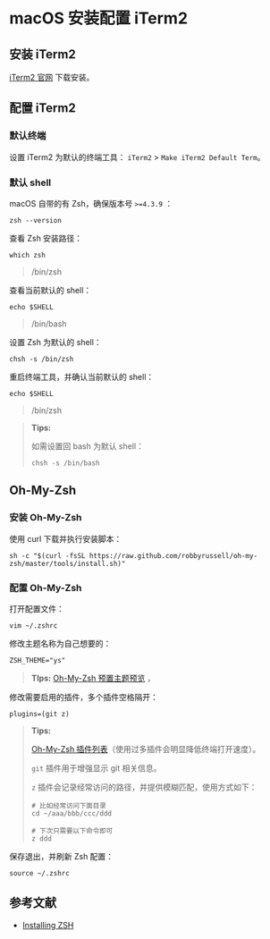 # macOS 安装配置 iTerm2

## 安装 iTerm2

[iTerm2 官网](http://www.iterm2.com/index.html) 下载安装。

## 配置 iTerm2

### 默认终端

设置 iTerm2 为默认的终端工具： `iTerm2` > `Make iTerm2 Default Term`。

### 默认 shell

macOS 自带的有 Zsh，确保版本号 `>=4.3.9` ：

```shell
zsh --version
```

查看 Zsh 安装路径：

```shell
which zsh
```

> /bin/zsh

查看当前默认的 shell：

```shell
echo $SHELL
```

> /bin/bash

设置 Zsh 为默认的 shell：

```shell
chsh -s /bin/zsh
```

重启终端工具，并确认当前默认的 shell：

```shell
echo $SHELL
```

> /bin/zsh

> **Tips:** 
>
> 如需设置回 bash 为默认 shell：
>
> ```shell
> chsh -s /bin/bash
> ```

## Oh-My-Zsh

### 安装 Oh-My-Zsh

使用 curl 下载并执行安装脚本：

```shell
sh -c "$(curl -fsSL https://raw.github.com/robbyrussell/oh-my-zsh/master/tools/install.sh)"
```

### 配置 Oh-My-Zsh

打开配置文件：

```shell
vim ~/.zshrc
```

修改主题名称为自己想要的：

```shell
ZSH_THEME="ys"
```

> **TIps:** [Oh-My-Zsh 预置主题预览](https://github.com/robbyrussell/oh-my-zsh/wiki/Themes) ，

修改需要启用的插件，多个插件空格隔开：

```shell
plugins=(git z)
```

> **Tips:**
>
> [Oh-My-Zsh 插件列表](https://github.com/robbyrussell/oh-my-zsh/wiki/Plugins-Overview)（使用过多插件会明显降低终端打开速度）。
>
> `git` 插件用于增强显示 git 相关信息。
>
> `z` 插件会记录经常访问的路径，并提供模糊匹配，使用方式如下：
>
> ```shell
> # 比如经常访问下面目录
> cd ~/aaa/bbb/ccc/ddd
> 
> # 下次只需要以下命令即可
> z ddd
>```
> 

保存退出，并刷新 Zsh 配置：

```shell
source ~/.zshrc
```

## 参考文献

- [Installing ZSH](https://github.com/robbyrussell/oh-my-zsh/wiki/Installing-ZSH)

